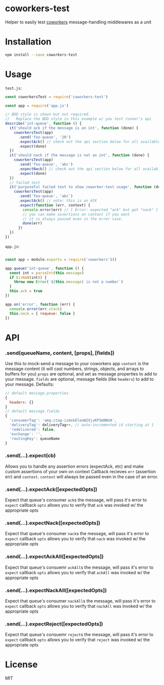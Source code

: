 # coworkers-test
Helper to easily test [coworkers](https://github.com/tjmehta/coworkers) message-handling middlewares as a unit

# Installation
```bash
npm install --save coworkers-test
```

# Usage
`test.js`:
```js
const coworkersTest = require('coworkers-test')

const app = require('app.js')

// BDD style is shown but not required.
//   Replace the BDD style in this example w/ you test runner's api
describe('int-queue', function () {
  it('should ack if the message is an int', function (done) {
    coworkersTest(app)
      .send('foo-queue', '20')
      .expectAck() // check out the api section below for all available methods
      .expect(done)
  })
  it('should nack if the message is not an int', function (done) {
    coworkersTest(app)
      .send('foo-queue', 'abc')
      .expectNack() // check out the api section below for all available methods
      .expect(done)
  })
  // failed test
  it('purposeful failed test to show coworker-test usage', function (done) {
    coworkersTest(app)
      .send('foo-queue', 'abc')
      .expectAck() // note: this is an ACK
      .expect(function (err, context) {
        console.error(err) // [ Error: expected "ack" but got "nack" ]
        // you can make assertions on context if you want
        // it is always passed even in the error case.
        done(err)
      })
  })
})
```

`app.js`:
```js

const app = module.exports = require('coworkers')()

app.queue('int-queue', function () {
  const int = parseInt(this.message)
  if (isNaN(int)) {
    throw new Error(`${this.message} is not a number`)
  }
  this.ack = true
})

app.on('error', function (err) {
  console.error(err.stack)
  this.nack = { requeue: false }
})
```

# API
### .send(queueName, content, [props], [fields])
Use this to mock-send a message to your coworkers app
`content` is the message content (it will cast numbers, strings, objects, and arrays to buffers for you)
`props` are optional, and set as message properties to add to your message.
`fields` are optional, message fields (like `headers`) to add to your message.
Defaults:
```js
// default message.properties
{
  headers: {}
}
// default message.fields
{
  'consumerTag': 'amq.ctag-izmxkEleoW2XjvKP3mNNUA',
  'deliveryTag': deliveryTag++, // auto-incremented id starting at 1
  'redelivered': false,
  'exchange': '',
  'routingKey': queueName
}
```

### .send(...).expect(cb)
Allows you to handle any assertion errors (expectAck, etc) and make custom assertions of your own on context
Callback recieves `err` (assertion err) and `context`. `context` will always be passed even in the case of an error.

### .send(...).expectAck([expectedOpts])
Expect that queue's consumer `ack`s the message, will pass it's error to `expect` callback
`opts` allows you to verify that `ack` was invoked w/ the appropriate opts

### .send(...).expectNack([expectedOpts])
Expect that queue's consumer `nack`s the message, will pass it's error to `expect` callback
`opts` allows you to verify that `nack` was invoked w/ the appropriate opts

### .send(...).expectAckAll([expectedOpts])
Expect that queue's consuemr `ackAll`s the message, will pass it's error to `expect` callback
`opts` allows you to verify that `ackAll` was invoked w/ the appropriate opts

### .send(...).expectNackAll([expectedOpts])
Expect that queue's consumer `nackAll`s the message, will pass it's error to `expect` callback
`opts` allows you to verify that `nackAll` was invoked w/ the appropriate opts

### .send(...).expectReject([expectedOpts])
Expect that queue's consuemr `reject`s the message, will pass it's error to `expect` callback
`opts` allows you to verify that `reject` was invoked w/ the appropriate opts

# License
MIT